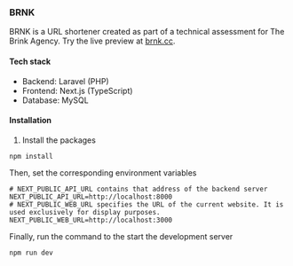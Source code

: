 ### BRNK

BRNK is a URL shortener created as part of a technical assessment for The Brink Agency. Try the live preview at [brnk.cc](https://brnk.cc).

#### Tech stack

- Backend: Laravel (PHP)
- Frontend: Next.js (TypeScript)
- Database: MySQL

#### Installation

1. Install the packages

```
npm install
```

Then, set the corresponding environment variables

```
# NEXT_PUBLIC_API_URL contains that address of the backend server
NEXT_PUBLIC_API_URL=http://localhost:8000
# NEXT_PUBLIC_WEB_URL specifies the URL of the current website. It is used exclusively for display purposes.
NEXT_PUBLIC_WEB_URL=http://localhost:3000
```

Finally, run the command to the start the development server

```
npm run dev
```